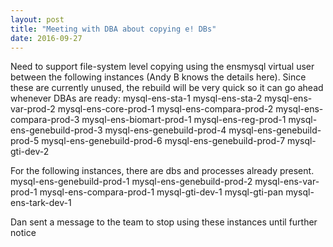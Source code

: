 ```yaml
---
layout: post
title: "Meeting with DBA about copying e! DBs"
date: 2016-09-27
---
```


Need to support file-system level copying using the ensmysql virtual user between the following instances (Andy B knows the details here). Since these are currently unused, the rebuild will be very quick so it can go ahead whenever DBAs are ready:
mysql-ens-sta-1
mysql-ens-sta-2
mysql-ens-var-prod-2
mysql-ens-core-prod-1
mysql-ens-compara-prod-2
mysql-ens-compara-prod-3
mysql-ens-biomart-prod-1
mysql-ens-reg-prod-1
mysql-ens-genebuild-prod-3
mysql-ens-genebuild-prod-4
mysql-ens-genebuild-prod-5
mysql-ens-genebuild-prod-6
mysql-ens-genebuild-prod-7
mysql-gti-dev-2

For the following instances, there are dbs and processes already present. 
mysql-ens-genebuild-prod-1
mysql-ens-genebuild-prod-2
mysql-ens-var-prod-1
mysql-ens-compara-prod-1
mysql-gti-dev-1
mysql-gti-pan
mysql-ens-tark-dev-1 

Dan sent a message to the team to stop using these instances until further notice

